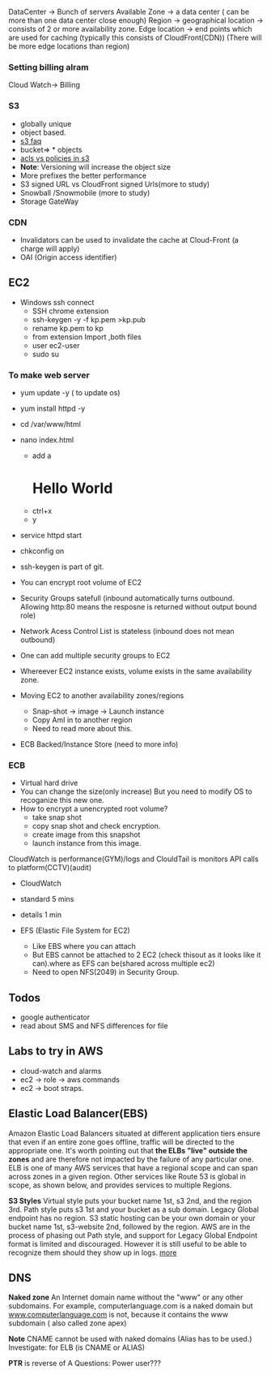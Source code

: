 DataCenter -> Bunch of servers
Available Zone -> a data center ( can be more than one data center close enough)
Region -> geographical location -> consists of 2 or more availability zone.
Edge location -> end points which are used for caching (typically this consists of CloudFront(CDN)) (There will be more edge locations than region)

### Setting billing alram
Cloud Watch-> Billing

### S3
* globally unique
* object based.
* [s3 faq](https://aws.amazon.com/s3/faqs/)
* bucket=> * objects
* [acls vs policies in s3](https://stackoverflow.com/questions/47815526/s3-bucket-policy-vs-access-control-list)
* **Note**: Versioning will increase the object size
* More prefixes the better performance
* S3 signed URL vs CloudFront signed Urls(more to study)
* Snowball /Snowmobile (more to study)
* Storage GateWay
### CDN
* Invalidators can be used to invalidate the cache at Cloud-Front (a charge will apply)
* OAI (Origin access identifier)


## EC2
* Windows ssh connect
    * SSH chrome extension
    * ssh-keygen -y -f kp.pem >kp.pub
    * rename kp.pem to kp
    * from extension Import ,both files
    * user ec2-user
    * sudo su
### To make web server
  * yum update -y  ( to update os)
  * yum install httpd -y
  * cd /var/www/html
  * nano index.html
    * add a <html><h1>Hello World</h1></html>
    * ctrl+x
    * y
  * service httpd start
  * chkconfig on   
  * ssh-keygen is part of git.

* You can encrypt root volume of EC2
* Security Groups satefull (inbound automatically turns outbound. Allowing http:80 means the resposne is returned without output bound role) 
* Network Acess Control List is stateless (inbound does not mean outbound)
* One can add multiple security groups to EC2
* Whereever EC2 instance exists, volume exists in the same availability zone.
* Moving EC2 to another availability zones/regions
    * Snap-shot -> image -> Launch instance
    * Copy AmI in to another region
    * Need to read more about this.
* ECB Backed/Instance Store (need to more info)
### ECB
* Virtual hard drive
* You can change the size(only increase) But you need to modify OS to recoganize this new one.
* How to encrypt a unencrypted root volume?
    * take snap shot
    * copy snap shot and check encryption.
    * create image from this snapshot
    * launch instance from this image.

CloudWatch is performance(GYM)/logs and ClouldTail is monitors API calls to platform(CCTV)(audit)
* CloudWatch
 * standard 5 mins
 * details 1 min

* EFS (Elastic File System for EC2)
  * Like EBS where you can attach
  * But EBS cannot be attached to 2 EC2  (check thisout as it looks like it can).where as EFS can be(shared across multiple ec2)
  * Need to open NFS(2049) in Security Group.

## Todos
* google authenticator
* read about SMS and NFS differences for file

## Labs to try in AWS
* cloud-watch and alarms
* ec2 -> role -> aws commands
* ec2 -> boot straps.

## Elastic Load Balancer(EBS)
Amazon Elastic Load Balancers situated at different application tiers ensure that even if an entire zone goes offline, traffic will be directed to the appropriate one. It's worth pointing out that **the ELBs "live" outside the zones** and are therefore not impacted by the failure of any particular one. ELB is one of many AWS services that have a regional scope and can span across zones in a given region. Other services like Route 53 is global in scope, as shown below, and provides services to multiple Regions.


**S3 Styles**
Virtual style puts your bucket name 1st, s3 2nd, and the region 3rd. Path style puts s3 1st and your bucket as a sub domain. Legacy Global endpoint has no region. S3 static hosting can be your own domain or your bucket name 1st, s3-website 2nd, followed by the region. AWS are in the process of phasing out Path style, and support for Legacy Global Endpoint format is limited and discouraged. However it is still useful to be able to recognize them should they show up in logs. [more](https://docs.aws.amazon.com/AmazonS3/latest/dev/VirtualHosting.html)


## DNS
**Naked zone** An Internet domain name without the "www" or any other subdomains. For example, computerlanguage.com is a naked domain but www.computerlanguage.com is not, because it contains the www subdomain ( also called zone apex)

**Note** CNAME cannot be used with naked domains (Alias has to be used.) 
  Investigate: for ELB (is CNAME or ALIAS)

**PTR** is reverse of A
Questions:
 Power user???

